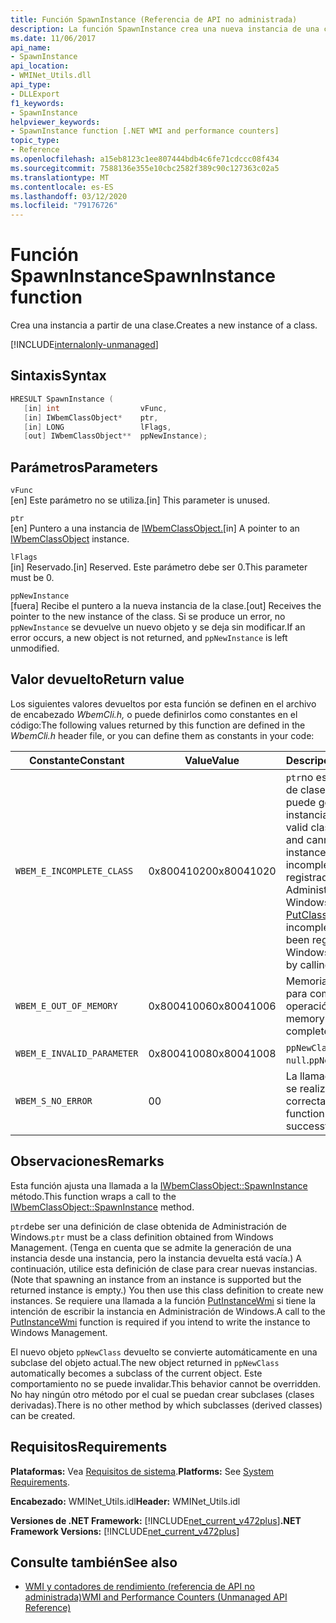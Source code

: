 ```yaml
---
title: Función SpawnInstance (Referencia de API no administrada)
description: La función SpawnInstance crea una nueva instancia de una clase.
ms.date: 11/06/2017
api_name:
- SpawnInstance
api_location:
- WMINet_Utils.dll
api_type:
- DLLExport
f1_keywords:
- SpawnInstance
helpviewer_keywords:
- SpawnInstance function [.NET WMI and performance counters]
topic_type:
- Reference
ms.openlocfilehash: a15eb8123c1ee807444bdb4c6fe71cdccc08f434
ms.sourcegitcommit: 7588136e355e10cbc2582f389c90c127363c02a5
ms.translationtype: MT
ms.contentlocale: es-ES
ms.lasthandoff: 03/12/2020
ms.locfileid: "79176726"
---
```

# <a name="spawninstance-function"></a><span data-ttu-id="6610b-103">Función SpawnInstance</span><span class="sxs-lookup"><span data-stu-id="6610b-103">SpawnInstance function</span></span>
<span data-ttu-id="6610b-104">Crea una instancia a partir de una clase.</span><span class="sxs-lookup"><span data-stu-id="6610b-104">Creates a new instance of a class.</span></span>
  
[!INCLUDE[internalonly-unmanaged](../../../../includes/internalonly-unmanaged.md)]
  
## <a name="syntax"></a><span data-ttu-id="6610b-105">Sintaxis</span><span class="sxs-lookup"><span data-stu-id="6610b-105">Syntax</span></span>  
  
```cpp  
HRESULT SpawnInstance (
   [in] int                  vFunc,
   [in] IWbemClassObject*    ptr,
   [in] LONG                 lFlags,
   [out] IWbemClassObject**  ppNewInstance);
```  

## <a name="parameters"></a><span data-ttu-id="6610b-106">Parámetros</span><span class="sxs-lookup"><span data-stu-id="6610b-106">Parameters</span></span>

`vFunc`  
<span data-ttu-id="6610b-107">[en] Este parámetro no se utiliza.</span><span class="sxs-lookup"><span data-stu-id="6610b-107">[in] This parameter is unused.</span></span>

`ptr`  
<span data-ttu-id="6610b-108">[en] Puntero a una instancia de [IWbemClassObject.](/windows/desktop/api/wbemcli/nn-wbemcli-iwbemclassobject)</span><span class="sxs-lookup"><span data-stu-id="6610b-108">[in] A pointer to an [IWbemClassObject](/windows/desktop/api/wbemcli/nn-wbemcli-iwbemclassobject) instance.</span></span>

`lFlags`  
<span data-ttu-id="6610b-109">[in] Reservado.</span><span class="sxs-lookup"><span data-stu-id="6610b-109">[in] Reserved.</span></span> <span data-ttu-id="6610b-110">Este parámetro debe ser 0.</span><span class="sxs-lookup"><span data-stu-id="6610b-110">This parameter must be 0.</span></span>

`ppNewInstance`  
<span data-ttu-id="6610b-111">[fuera] Recibe el puntero a la nueva instancia de la clase.</span><span class="sxs-lookup"><span data-stu-id="6610b-111">[out] Receives the pointer to the new instance of the class.</span></span> <span data-ttu-id="6610b-112">Si se produce un error, no `ppNewInstance` se devuelve un nuevo objeto y se deja sin modificar.</span><span class="sxs-lookup"><span data-stu-id="6610b-112">If an error occurs, a new object is not returned, and `ppNewInstance` is left unmodified.</span></span>

## <a name="return-value"></a><span data-ttu-id="6610b-113">Valor devuelto</span><span class="sxs-lookup"><span data-stu-id="6610b-113">Return value</span></span>

<span data-ttu-id="6610b-114">Los siguientes valores devueltos por esta función se definen en el archivo de encabezado *WbemCli.h,* o puede definirlos como constantes en el código:</span><span class="sxs-lookup"><span data-stu-id="6610b-114">The following values returned by this function are defined in the *WbemCli.h* header file, or you can define them as constants in your code:</span></span>

|<span data-ttu-id="6610b-115">Constante</span><span class="sxs-lookup"><span data-stu-id="6610b-115">Constant</span></span>  |<span data-ttu-id="6610b-116">Value</span><span class="sxs-lookup"><span data-stu-id="6610b-116">Value</span></span>  |<span data-ttu-id="6610b-117">Descripción</span><span class="sxs-lookup"><span data-stu-id="6610b-117">Description</span></span>  |
|---------|---------|---------|
| `WBEM_E_INCOMPLETE_CLASS` | <span data-ttu-id="6610b-118">0x80041020</span><span class="sxs-lookup"><span data-stu-id="6610b-118">0x80041020</span></span> | <span data-ttu-id="6610b-119">`ptr`no es una definición de clase válida y no puede generar nuevas instancias.</span><span class="sxs-lookup"><span data-stu-id="6610b-119">`ptr` is not a valid class definition and cannot spawn new instances.</span></span> <span data-ttu-id="6610b-120">O está incompleto o no se ha registrado con Administración de Windows llamando a [PutClassWmi](putclasswmi.md).</span><span class="sxs-lookup"><span data-stu-id="6610b-120">Either it is incomplete or it has not been registered with Windows Management by calling [PutClassWmi](putclasswmi.md).</span></span> |
| `WBEM_E_OUT_OF_MEMORY` | <span data-ttu-id="6610b-121">0x80041006</span><span class="sxs-lookup"><span data-stu-id="6610b-121">0x80041006</span></span> | <span data-ttu-id="6610b-122">Memoria insuficiente para completar la operación.</span><span class="sxs-lookup"><span data-stu-id="6610b-122">Not enough memory is available to complete the operation.</span></span> |
| `WBEM_E_INVALID_PARAMETER` | <span data-ttu-id="6610b-123">0x80041008</span><span class="sxs-lookup"><span data-stu-id="6610b-123">0x80041008</span></span> | <span data-ttu-id="6610b-124">`ppNewClass` es `null`.</span><span class="sxs-lookup"><span data-stu-id="6610b-124">`ppNewClass` is `null`.</span></span> |
| `WBEM_S_NO_ERROR` | <span data-ttu-id="6610b-125">0</span><span class="sxs-lookup"><span data-stu-id="6610b-125">0</span></span> | <span data-ttu-id="6610b-126">La llamada de función se realizó correctamente.</span><span class="sxs-lookup"><span data-stu-id="6610b-126">The function call was successful.</span></span>  |
  
## <a name="remarks"></a><span data-ttu-id="6610b-127">Observaciones</span><span class="sxs-lookup"><span data-stu-id="6610b-127">Remarks</span></span>

<span data-ttu-id="6610b-128">Esta función ajusta una llamada a la [IWbemClassObject::SpawnInstance](/windows/desktop/api/wbemcli/nf-wbemcli-iwbemclassobject-spawninstance) método.</span><span class="sxs-lookup"><span data-stu-id="6610b-128">This function wraps a call to the [IWbemClassObject::SpawnInstance](/windows/desktop/api/wbemcli/nf-wbemcli-iwbemclassobject-spawninstance) method.</span></span>

<span data-ttu-id="6610b-129">`ptr`debe ser una definición de clase obtenida de Administración de Windows.</span><span class="sxs-lookup"><span data-stu-id="6610b-129">`ptr` must be a class definition obtained from Windows Management.</span></span> <span data-ttu-id="6610b-130">(Tenga en cuenta que se admite la generación de una instancia desde una instancia, pero la instancia devuelta está vacía.) A continuación, utilice esta definición de clase para crear nuevas instancias.</span><span class="sxs-lookup"><span data-stu-id="6610b-130">(Note that spawning an instance from an instance is supported but the returned instance is empty.) You then use this class definition to create new instances.</span></span> <span data-ttu-id="6610b-131">Se requiere una llamada a la función [PutInstanceWmi](putinstancewmi.md) si tiene la intención de escribir la instancia en Administración de Windows.</span><span class="sxs-lookup"><span data-stu-id="6610b-131">A call to the [PutInstanceWmi](putinstancewmi.md) function is required if you intend to write the instance to Windows Management.</span></span>

<span data-ttu-id="6610b-132">El nuevo objeto `ppNewClass` devuelto se convierte automáticamente en una subclase del objeto actual.</span><span class="sxs-lookup"><span data-stu-id="6610b-132">The new object returned in `ppNewClass` automatically becomes a subclass of the current object.</span></span> <span data-ttu-id="6610b-133">Este comportamiento no se puede invalidar.</span><span class="sxs-lookup"><span data-stu-id="6610b-133">This behavior cannot be overridden.</span></span> <span data-ttu-id="6610b-134">No hay ningún otro método por el cual se puedan crear subclases (clases derivadas).</span><span class="sxs-lookup"><span data-stu-id="6610b-134">There is no other method by which subclasses (derived classes) can be created.</span></span>

## <a name="requirements"></a><span data-ttu-id="6610b-135">Requisitos</span><span class="sxs-lookup"><span data-stu-id="6610b-135">Requirements</span></span>  
 <span data-ttu-id="6610b-136">**Plataformas:** Vea [Requisitos de sistema](../../get-started/system-requirements.md).</span><span class="sxs-lookup"><span data-stu-id="6610b-136">**Platforms:** See [System Requirements](../../get-started/system-requirements.md).</span></span>  
  
 <span data-ttu-id="6610b-137">**Encabezado:** WMINet_Utils.idl</span><span class="sxs-lookup"><span data-stu-id="6610b-137">**Header:** WMINet_Utils.idl</span></span>  
  
 <span data-ttu-id="6610b-138">**Versiones de .NET Framework:** [!INCLUDE[net_current_v472plus](../../../../includes/net-current-v472plus.md)]</span><span class="sxs-lookup"><span data-stu-id="6610b-138">**.NET Framework Versions:** [!INCLUDE[net_current_v472plus](../../../../includes/net-current-v472plus.md)]</span></span>  
  
## <a name="see-also"></a><span data-ttu-id="6610b-139">Consulte también</span><span class="sxs-lookup"><span data-stu-id="6610b-139">See also</span></span>

- [<span data-ttu-id="6610b-140">WMI y contadores de rendimiento (referencia de API no administrada)</span><span class="sxs-lookup"><span data-stu-id="6610b-140">WMI and Performance Counters (Unmanaged API Reference)</span></span>](index.md)
